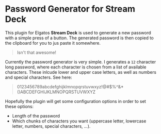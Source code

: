 # Password Generator for Stream Deck

This plugin for Elgatos **Stream Deck** is used to generate a new password with a simple press of a button. The generated password is then copied to the clipboard for you to jus paste it somewhere. 

> Isn't that awesome!

Currently the password generator is very simple. I generates a `12` character long password, where each character is chosen from a list of available characters. These inlcude lower and upper case letters, as well as numbers and special characters. See here:

> 0123456789abcdefghijklmnopqrstuvwxyz!@#$%^&*()ABCDEFGHIJKLMNOPQRSTUVWXYZ

Hopefully the plugin will get some configuration options in order to set these options:
- Length of the password
- Which chunks of characters you want (uppercase letter, lowercase letter, numbers, special characters, ...).